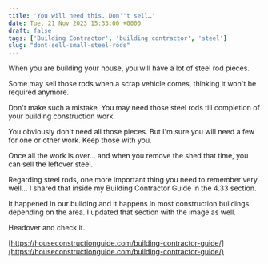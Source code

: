 ```yaml
---
title: 'You will need this. Don''t sell…'
date: Tue, 21 Nov 2023 15:33:00 +0000
draft: false
tags: ['Building Contractor', 'building contractor', 'steel']
slug: "dont-sell-small-steel-rods"
---
```


When you are building your house, you will have a lot of steel rod pieces.

Some may sell those rods when a scrap vehicle comes, thinking it won't be required anymore.

Don't make such a mistake. You may need those steel rods till completion of your building construction work.

You obviously don't need all those pieces. But I'm sure you will need a few for one or other work. Keep those with you.

Once all the work is over… and when you remove the shed that time, you can sell the leftover steel.

Regarding steel rods, one more important thing you need to remember very well… I shared that inside my Building Contractor Guide in the 4.33 section.

It happened in our building and it happens in most construction buildings depending on the area. I updated that section with the image as well.

Headover and check it.

[https://houseconstructionguide.com/building-contractor-guide/](https://houseconstructionguide.com/building-contractor-guide/)